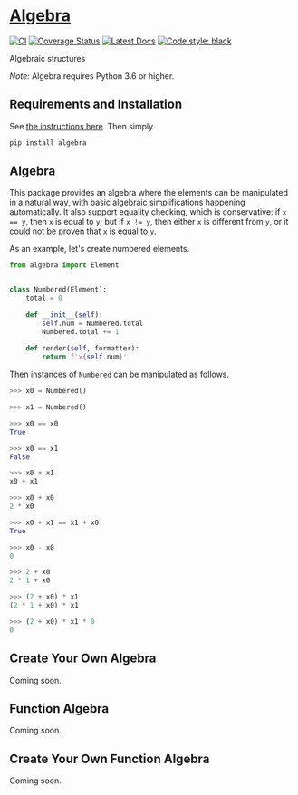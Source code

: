 # [Algebra](http://github.com/wesselb/algebra)

[![CI](https://github.com/wesselb/algebra/workflows/CI/badge.svg?branch=master)](https://github.com/wesselb/algebra/actions?query=workflow%3ACI)
[![Coverage Status](https://coveralls.io/repos/github/wesselb/algebra/badge.svg?branch=master&service=github)](https://coveralls.io/github/wesselb/algebra?branch=master)
[![Latest Docs](https://img.shields.io/badge/docs-latest-blue.svg)](https://user.github.io/algebra)
[![Code style: black](https://img.shields.io/badge/code%20style-black-000000.svg)](https://github.com/psf/black)


Algebraic structures

*Note:* Algebra requires Python 3.6 or higher.

## Requirements and Installation

See [the instructions here](https://gist.github.com/wesselb/4b44bf87f3789425f96e26c4308d0adc).
Then simply

```bash
pip install algebra
```

## Algebra

This package provides an algebra where the elements can be manipulated 
in a natural way, with basic algebraic simplifications happening automatically.
It also support equality checking, which is conservative:
if `x == y`, then `x` is equal to `y`;
but if `x != y`, then either `x` is different from `y`, or it could not be 
proven that `x` is equal to `y`.

As an example, let's create numbered elements.

```python
from algebra import Element


class Numbered(Element):
    total = 0
    
    def __init__(self):
        self.num = Numbered.total
        Numbered.total += 1
    
    def render(self, formatter):
        return f'x{self.num}'
```

Then instances of `Numbered` can be manipulated as follows.

```python
>>> x0 = Numbered()

>>> x1 = Numbered()

>>> x0 == x0
True

>>> x0 == x1
False

>>> x0 + x1
x0 + x1

>>> x0 + x0
2 * x0

>>> x0 + x1 == x1 + x0
True

>>> x0 - x0
0

>>> 2 + x0
2 * 1 + x0

>>> (2 + x0) * x1
(2 * 1 + x0) * x1

>>> (2 + x0) * x1 * 0
0
```


## Create Your Own Algebra

Coming soon.

## Function Algebra

Coming soon.

## Create Your Own Function Algebra

Coming soon.


